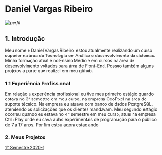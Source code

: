 
# Daniel Vargas Ribeiro

###### ![perfil](https://github.com/DanVargaa/Portfolio-APIs/blob/main/Imagem1.jpg)
 

## 1. Introdução

Meu nome é Daniel Vargas Ribeiro, estou atualmente realizando um curso superior na área de Tecnologia em Análise e desenvolvimento de sistemas. Minha formação atual é no Ensino Médio e em cursos na área de desenvolvimento voltados para área de Front-End. Possuo também alguns projetos a parte que realizei em meu github.

### 1.1 Experiência Profissional

Em relação a experiência profissional eu tive meu primeiro estágio quando estava no 3° semestre em meu curso, na empresa GeoPixel na área de suporte técnico. Na empresa eu atuava com banco de dados PostgreSQL, atendendo as solicitações que os clientes mandavam. Meu segundo estágio ocorreu quando eu estava no 4° semestre em meu curso, atuei na empresa Ctrl+Play onde eu dava aulas experimentais de programação para o público de 7 a 17 anos. Por fim estou agora estagiando 

### 2. Meus Projetos

<a href='https://github.com/DanVargaa/Portfolio-APIs/tree/Primeiro-API-2020-1'> 1° Semestre 2020-1</a>


